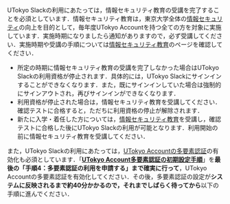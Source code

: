UTokyo Slackの利用にあたっては，情報セキュリティ教育の受講を完了することを必須としています．情報セキュリティ教育は，東京大学全体の[情報セキュリティ](https://univtokyo.sharepoint.com/sites/Security)の向上を目的として，毎年度UTokyo Accountを持つ全ての方を対象に実施しています．実施時期になりましたら通知がありますので，必ず受講してください．実施時期や受講の手順については[情報セキュリティ教育](https://univtokyo.sharepoint.com/sites/Security/SitePages/Information_Security_Education.aspx)のページを確認してください．

- 所定の時期に情報セキュリティ教育の受講を完了しなかった場合はUTokyo Slackの利用資格が停止されます．具体的には，UTokyo Slackにサインインすることができなくなります．また，既にサインインしていた場合は強制的にサインアウトされ，再びサインインができなくなります．
- 利用資格が停止された場合は，情報セキュリティ教育を受講してください．確認テストに合格すると，ただちに利用資格の停止が解除されます．
- 新たに入学・着任した方については，[情報セキュリティ教育](https://univtokyo.sharepoint.com/sites/Security/SitePages/Information_Security_Education.aspx)を受講し，確認テストに合格した後にUTokyo Slackの利用が可能となります．利用開始の前に情報セキュリティ教育を受講してください．

また，UTokyo Slackの利用にあたっては，[UTokyo Accountの多要素認証](/utokyo_account/mfa/)の有効化も必須としています．「**[UTokyo Account多要素認証の初期設定手順](/utokyo_account/mfa/initial)**」を**最後の「手順4：多要素認証の利用を申請する」まで確実に行って**，UTokyo Accountの多要素認証を有効化してください．その後，多要素認証の設定が**システムに反映されるまで約40分かかるので，それまでしばらく待ってから**以下の手順に進んでください．
